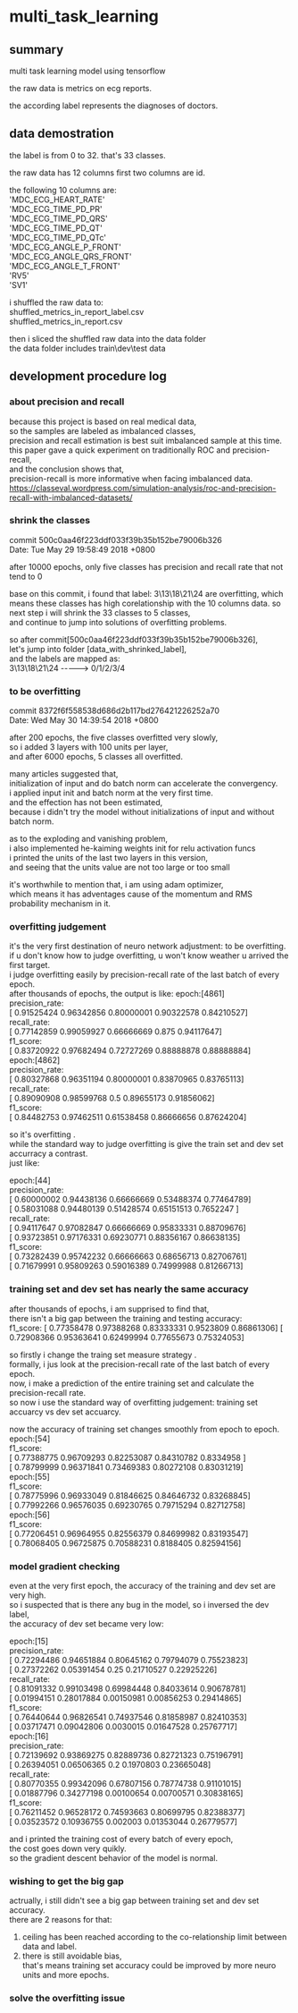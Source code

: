 # multi_task_learning

## summary

multi task learning model using tensorflow

the raw data is metrics on ecg reports.

the according label represents the diagnoses of doctors.


## data demostration

the label is from 0 to 32. that's 33 classes.


the raw data has 12 columns
first two columns are id.

the following 10 columns are:  
'MDC_ECG_HEART_RATE'  
'MDC_ECG_TIME_PD_PR'  
'MDC_ECG_TIME_PD_QRS'  
'MDC_ECG_TIME_PD_QT'  
'MDC_ECG_TIME_PD_QTc'  
'MDC_ECG_ANGLE_P_FRONT'  
'MDC_ECG_ANGLE_QRS_FRONT'  
'MDC_ECG_ANGLE_T_FRONT'  
'RV5'  
'SV1'  

i shuffled the raw data to:  
shuffled_metrics_in_report_label.csv  
shuffled_metrics_in_report.csv  

then i sliced the shuffled raw data into the data folder  
the data folder includes train\dev\test data


## development procedure log

### about precision and recall  
because this project is based on real medical data,    
so the samples are labeled as imbalanced classes,  
precision and recall estimation is best suit imbalanced sample at this time.  
this paper gave a quick experiment on traditionally ROC and precision-recall,   
and the conclusion shows that,   
precision-recall is more informative when facing imbalanced data.  
https://classeval.wordpress.com/simulation-analysis/roc-and-precision-recall-with-imbalanced-datasets/  

### shrink the classes
commit 500c0aa46f223ddf033f39b35b152be79006b326  
Date:   Tue May 29 19:58:49 2018 +0800  

after 10000 epochs, only five classes has precision and recall rate that not tend to 0

base on this commit, i found that label: 3\13\18\21\24 are overfitting, 
which means these classes has high corelationship with the 10 columns data. 
so next step i will shrink the 33 classes to 5 classes,  
and continue to jump into solutions of overfitting problems.  

so after commit[500c0aa46f223ddf033f39b35b152be79006b326],  
let's jump into folder [data_with_shrinked_label],   
and the labels are mapped as:  
3\13\18\21\24   ----->   0/1/2/3/4



### to be overfitting
commit 8372f6f558538d686d2b117bd276421226252a70  
Date:   Wed May 30 14:39:54 2018 +0800  

after 200 epochs, the five classes overfitted very slowly,  
so i added 3 layers with 100 units per layer,  
and after 6000 epochs, 5 classes all overfitted. 

many articles suggested that,   
initialization of input and do batch norm can accelerate the convergency.    
i applied input init and batch norm at the very first time.    
and the effection has not been estimated,   
because i didn't try the model without initializations of input and without batch norm.   

as to the exploding and vanishing problem,    
i also implemented he-kaiming weights init for relu activation funcs   
i printed the units of the last two layers in this version,    
and seeing that the units value are not too large or too small    

it's worthwhile to mention that, i am using adam optimizer,    
which means it has adventages cause of the momentum and RMS probability mechanism in it.   


### overfitting judgement
it's the very first destination of neuro network adjustment: to be overfitting.  
if u don't know how to judge overfitting, u won't know weather u arrived the first target.  
i judge overfitting easily by precision-recall rate of the last batch of every epoch.  
after thousands of epochs, the output is like:
epoch:[4861]  
precision_rate:  
[ 0.91525424  0.96342856  0.80000001  0.90322578  0.84210527]  
recall_rate:  
[ 0.77142859  0.99059927  0.66666669  0.875       0.94117647]  
f1_score:  
[ 0.83720922  0.97682494  0.72727269  0.88888878  0.88888884]  
epoch:[4862]  
precision_rate:  
[ 0.80327868  0.96351194  0.80000001  0.83870965  0.83765113]  
recall_rate:  
[ 0.89090908  0.98599768  0.5         0.89655173  0.91856062]  
f1_score:  
[ 0.84482753  0.97462511  0.61538458  0.86666656  0.87624204]  


so it's overfitting .  
while the standard way to judge overfitting is give the train set and dev set accurracy a contrast.    
just like:  

epoch:[44]  
precision_rate:  
[ 0.60000002  0.94438136  0.66666669  0.53488374  0.77464789]  
[ 0.58031088  0.94480139  0.51428574  0.65151513  0.7652247 ]  
recall_rate:  
[ 0.94117647  0.97082847  0.66666669  0.95833331  0.88709676]  
[ 0.93723851  0.97176331  0.69230771  0.88356167  0.86638135]  
f1_score:  
[ 0.73282439  0.95742232  0.66666663  0.68656713  0.82706761]  
[ 0.71679991  0.95809263  0.59016389  0.74999988  0.81266713]  


### training set and dev set has nearly the same accuracy  
after thousands of epochs, i am supprised to find that,   
there isn't a big gap between the training and testing accuracy:  
f1_score:
[ 0.77358478  0.97388268  0.83333331  0.9523809   0.86861306]
[ 0.72908366  0.95363641  0.62499994  0.77655673  0.75324053]

so firstly i change the traing set measure strategy .   
formally, i jus look at the precision-recall rate of the last batch of every epoch.     
now, i make a prediction of the entire training set and calculate the precision-recall rate.   
so now i use the standard way of overfitting judgement: training set accuarcy vs dev set accuarcy.    

now the accuracy of training set changes smoothly from epoch to epoch.   
epoch:[54]   
f1_score:   
[ 0.77388775  0.96709293  0.82253087  0.84310782  0.8334958 ]   
[ 0.78799999  0.96371841  0.73469383  0.80272108  0.83031219]   
epoch:[55]   
f1_score:   
[ 0.78775996  0.96933049  0.81846625  0.84646732  0.83268845]   
[ 0.77992266  0.96576035  0.69230765  0.79715294  0.82712758]   
epoch:[56]   
f1_score:   
[ 0.77206451  0.96964955  0.82556379  0.84699982  0.83193547]   
[ 0.78068405  0.96725875  0.70588231  0.8188405   0.82594156]   

### model gradient checking
even at the very first epoch, the accuracy of the training and dev set are very high.  
so i suspected that is there any bug in the model, so i inversed the dev label,  
the accuracy of dev set became very low:  

epoch:[15]   
precision_rate:  
[ 0.72294486  0.94651884  0.80645162  0.79794079  0.75523823]  
[ 0.27372262  0.05391454  0.25        0.21710527  0.22925226]  
recall_rate:  
[ 0.81091332  0.99103498  0.69984448  0.84033614  0.90678781]  
[ 0.01994151  0.28017884  0.00150981  0.00856253  0.29414865]  
f1_score:  
[ 0.76440644  0.96826541  0.74937546  0.81858987  0.82410353]  
[ 0.03717471  0.09042806  0.0030015   0.01647528  0.25767717]  
epoch:[16]  
precision_rate:  
[ 0.72139692  0.93869275  0.82889736  0.82721323  0.75196791]  
[ 0.26394051  0.06506365  0.2         0.1970803   0.23665048]  
recall_rate:  
[ 0.80770355  0.99342096  0.67807156  0.78774738  0.91101015]  
[ 0.01887796  0.34277198  0.00100654  0.00700571  0.30838165]  
f1_score:  
[ 0.76211452  0.96528172  0.74593663  0.80699795  0.82388377]  
[ 0.03523572  0.10936755  0.002003    0.01353044  0.26779577]  

and i printed the training cost of every batch of every epoch,  
the cost goes down very quikly.   
so the gradient descent behavior of the model is normal.  

### wishing to get the big gap
actrually, i still didn't see a big gap between training set and dev set accuracy.  
there are 2 reasons for that:   
1. ceiling has been reached according to the co-relationship limit between data and label.   
2. there is still avoidable bias,   
   that's means training set accuracy could be improved by more neuro units and more epochs.   
   

   
   

### solve the overfitting issue





